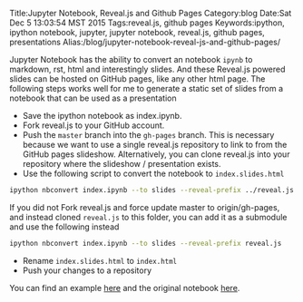 Title:Jupyter Notebook, Reveal.js and Github Pages
Category:blog 
Date:Sat Dec 5 13:03:54 MST 2015
Tags:reveal.js, github pages
Keywords:ipython, ipython notebook, jupyter, jupyter notebook, reveal.js, github pages, presentations
Alias:/blog/jupyter-notebook-reveal-js-and-github-pages/

Jupyter Notebook has the ability to convert an notebook `ipynb` to markdown, rst, html and interestingly slides.
And these Reveal.js powered slides can be hosted on GitHub pages, like any other html page.
The following steps works well for me to generate a static set of slides from a notebook that can be used as a presentation

* Save the ipython notebook as index.ipynb.
* Fork reveal.js to your GitHub account. 
* Push the `master` branch into the `gh-pages` branch. This is necessary because we want to use a single reveal.js repository to link to from the GitHub pages slideshow. Alternatively, you can clone reveal.js into your repository where the slideshow / presentation exists.
* Use the following script to convert the notebook to `index.slides.html`
```bash
ipython nbconvert index.ipynb --to slides --reveal-prefix ../reveal.js
```
If you did not Fork reveal.js and force update master to origin/gh-pages, and instead cloned `reveal.js` to this folder, you can add it as a submodule and use the following instead
```bash
ipython nbconvert index.ipynb --to slides --reveal-prefix reveal.js
```
* Rename `index.slides.html` to `index.html`
* Push your changes to a repository 

You can find an example [here](http://kdheepak.com/jupyter-notebook) and the original notebook [here](https://github.com/kdheepak/jupyter-notebook).

